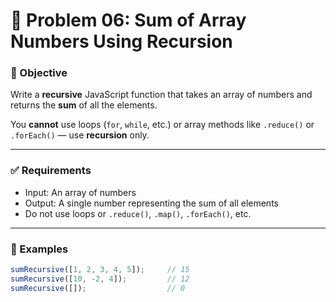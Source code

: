# 🔢 Problem 06: Sum of Array Numbers Using Recursion

### 📄 Objective

Write a **recursive** JavaScript function that takes an array of numbers and returns the **sum** of all the elements.

You **cannot** use loops (`for`, `while`, etc.) or array methods like `.reduce()` or `.forEach()` — use **recursion** only.

---

### ✅ Requirements

- Input: An array of numbers
- Output: A single number representing the sum of all elements
- Do not use loops or `.reduce()`, `.map()`, `.forEach()`, etc.

---

### 🧪 Examples

```js
sumRecursive([1, 2, 3, 4, 5]);     // 15
sumRecursive([10, -2, 4]);         // 12
sumRecursive([]);                  // 0
